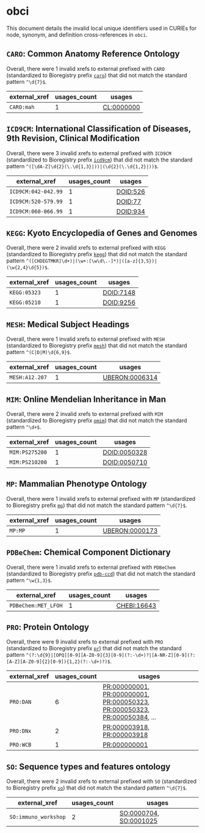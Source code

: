 # obci

This document details the invalid local unique identifiers used in CURIEs
for node, synonym, and definition cross-references in `obci`.


## `CARO`: Common Anatomy Reference Ontology

Overall, there were 1 invalid
xrefs to external prefixed with `CARO` (standardized to Bioregistry
prefix [`caro`](https://bioregistry.io/caro)) that
did not match the standard pattern `^\d{7}$`.

| external_xref   |   usages_count | usages                                                  |
|-----------------|----------------|---------------------------------------------------------|
| `CARO:mah`      |              1 | [CL:0000000](http://purl.obolibrary.org/obo/CL_0000000) |

## `ICD9CM`: International Classification of Diseases, 9th Revision, Clinical Modification

Overall, there were 3 invalid
xrefs to external prefixed with `ICD9CM` (standardized to Bioregistry
prefix [`icd9cm`](https://bioregistry.io/icd9cm)) that
did not match the standard pattern `^([\dA-Z]\d{2}(\.\d{1,3}|))|(\d{2}(\.\d{1,2}|))$`.

| external_xref       |   usages_count | usages                                              |
|---------------------|----------------|-----------------------------------------------------|
| `ICD9CM:042-042.99` |              1 | [DOID:526](http://purl.obolibrary.org/obo/DOID_526) |
| `ICD9CM:520-579.99` |              1 | [DOID:77](http://purl.obolibrary.org/obo/DOID_77)   |
| `ICD9CM:060-066.99` |              1 | [DOID:934](http://purl.obolibrary.org/obo/DOID_934) |

## `KEGG`: Kyoto Encyclopedia of Genes and Genomes

Overall, there were 2 invalid
xrefs to external prefixed with `KEGG` (standardized to Bioregistry
prefix [`kegg`](https://bioregistry.io/kegg)) that
did not match the standard pattern `^([CHDEGTMKR]\d+)|(\w+:[\w\d\.-]*)|([a-z]{3,5})|(\w{2,4}\d{5})$`.

| external_xref   |   usages_count | usages                                                |
|-----------------|----------------|-------------------------------------------------------|
| `KEGG:05323`    |              1 | [DOID:7148](http://purl.obolibrary.org/obo/DOID_7148) |
| `KEGG:05210`    |              1 | [DOID:9256](http://purl.obolibrary.org/obo/DOID_9256) |

## `MESH`: Medical Subject Headings

Overall, there were 1 invalid
xrefs to external prefixed with `MESH` (standardized to Bioregistry
prefix [`mesh`](https://bioregistry.io/mesh)) that
did not match the standard pattern `^(C|D|M)\d{6,9}$`.

| external_xref   |   usages_count | usages                                                          |
|-----------------|----------------|-----------------------------------------------------------------|
| `MESH:A12.207`  |              1 | [UBERON:0006314](http://purl.obolibrary.org/obo/UBERON_0006314) |

## `MIM`: Online Mendelian Inheritance in Man

Overall, there were 2 invalid
xrefs to external prefixed with `MIM` (standardized to Bioregistry
prefix [`omim`](https://bioregistry.io/omim)) that
did not match the standard pattern `^\d+$`.

| external_xref   |   usages_count | usages                                                      |
|-----------------|----------------|-------------------------------------------------------------|
| `MIM:PS275200`  |              1 | [DOID:0050328](http://purl.obolibrary.org/obo/DOID_0050328) |
| `MIM:PS210200`  |              1 | [DOID:0050710](http://purl.obolibrary.org/obo/DOID_0050710) |

## `MP`: Mammalian Phenotype Ontology

Overall, there were 1 invalid
xrefs to external prefixed with `MP` (standardized to Bioregistry
prefix [`mp`](https://bioregistry.io/mp)) that
did not match the standard pattern `^\d{7}$`.

| external_xref   |   usages_count | usages                                                          |
|-----------------|----------------|-----------------------------------------------------------------|
| `MP:MP`         |              1 | [UBERON:0000173](http://purl.obolibrary.org/obo/UBERON_0000173) |

## `PDBeChem`: Chemical Component Dictionary

Overall, there were 1 invalid
xrefs to external prefixed with `PDBeChem` (standardized to Bioregistry
prefix [`pdb-ccd`](https://bioregistry.io/pdb-ccd)) that
did not match the standard pattern `^\w{1,3}$`.

| external_xref       |   usages_count | usages                                                    |
|---------------------|----------------|-----------------------------------------------------------|
| `PDBeChem:MET_LFOH` |              1 | [CHEBI:16643](http://purl.obolibrary.org/obo/CHEBI_16643) |

## `PRO`: Protein Ontology

Overall, there were 9 invalid
xrefs to external prefixed with `PRO` (standardized to Bioregistry
prefix [`pr`](https://bioregistry.io/pr)) that
did not match the standard pattern `^(?:\d{9}|[OPQ][0-9][A-Z0-9]{3}[0-9](?:-\d+)?|[A-NR-Z][0-9](?:[A-Z][A-Z0-9]{2}[0-9]){1,2}(?:-\d+)?)$`.

| external_xref   |   usages_count | usages                                                                                                                                                                                                                                                                                                               |
|-----------------|----------------|----------------------------------------------------------------------------------------------------------------------------------------------------------------------------------------------------------------------------------------------------------------------------------------------------------------------|
| `PRO:DAN`       |              6 | [PR:000000001](http://purl.obolibrary.org/obo/PR_000000001), [PR:000000001](http://purl.obolibrary.org/obo/PR_000000001), [PR:000050323](http://purl.obolibrary.org/obo/PR_000050323), [PR:000050323](http://purl.obolibrary.org/obo/PR_000050323), [PR:000050384](http://purl.obolibrary.org/obo/PR_000050384), ... |
| `PRO:DNx`       |              2 | [PR:000003918](http://purl.obolibrary.org/obo/PR_000003918), [PR:000003918](http://purl.obolibrary.org/obo/PR_000003918)                                                                                                                                                                                             |
| `PRO:WCB`       |              1 | [PR:000000001](http://purl.obolibrary.org/obo/PR_000000001)                                                                                                                                                                                                                                                          |

## `SO`: Sequence types and features ontology

Overall, there were 2 invalid
xrefs to external prefixed with `SO` (standardized to Bioregistry
prefix [`so`](https://bioregistry.io/so)) that
did not match the standard pattern `^\d{7}$`.

| external_xref        |   usages_count | usages                                                                                                           |
|----------------------|----------------|------------------------------------------------------------------------------------------------------------------|
| `SO:immuno_workshop` |              2 | [SO:0000704](http://purl.obolibrary.org/obo/SO_0000704), [SO:0001025](http://purl.obolibrary.org/obo/SO_0001025) |

